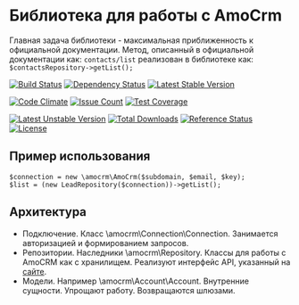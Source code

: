 Библиотека для работы с AmoCrm
==============================
Главная задача библиотеки - максимальная приближенность к официальной документации.
Метод, описанный в официальной документации как:
`contacts/list`
реализован в библиотеке как:
`$contactsRepository->getList();`

[![Build Status](https://travis-ci.org/antonmarin/amocrm.svg?branch=master)](https://travis-ci.org/antonmarin/amocrm)
[![Dependency Status](https://www.versioneye.com/php/antonmarin:amocrm/dev-master/badge)](https://www.versioneye.com/php/antonmarin:amocrm/dev-master)
[![Latest Stable Version](https://poser.pugx.org/antonmarin/amocrm/v/stable)](https://packagist.org/packages/antonmarin/amocrm)

[![Code Climate](https://codeclimate.com/github/antonmarin/amocrm/badges/gpa.svg)](https://codeclimate.com/github/antonmarin/amocrm)
[![Issue Count](https://codeclimate.com/github/antonmarin/amocrm/badges/issue_count.svg)](https://codeclimate.com/github/antonmarin/amocrm)
[![Test Coverage](https://codeclimate.com/github/antonmarin/amocrm/badges/coverage.svg)](https://codeclimate.com/github/antonmarin/amocrm/coverage)

[![Latest Unstable Version](https://poser.pugx.org/antonmarin/amocrm/v/unstable)](https://packagist.org/packages/antonmarin/amocrm)
[![Total Downloads](https://poser.pugx.org/antonmarin/amocrm/downloads)](https://packagist.org/packages/antonmarin/amocrm)
[![Reference Status](https://www.versioneye.com/php/antonmarin:amocrm/reference_badge.svg)](https://www.versioneye.com/php/antonmarin:amocrm/references)
[![License](https://poser.pugx.org/antonmarin/amocrm/license)](https://packagist.org/packages/antonmarin/amocrm)

Пример использования
--------------------
```
$connection = new \amocrm\AmoCrm($subdomain, $email, $key);
$list = (new LeadRepository($connection))->getList();
```

Архитектура
-----------
- Подключение. Класс \amocrm\Connection\Connection. Занимается авторизацией и формированием запросов. 
- Репозитории. Наследники \amocrm\Repository. Классы для работы с AmoCRM как с хранилищем. 
Реализуют интерфейс API, указанный на [сайте](https://developers.amocrm.ru/rest_api/).
- Модели. Например \amocrm\Account\Account. Внутренние сущности. Упрощают работу. 
Возвращаются шлюзами.
